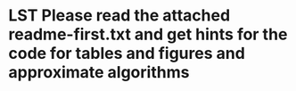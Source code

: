 # LST Please read the attached readme-first.txt and get hints for the code for tables and figures and approximate algorithms
